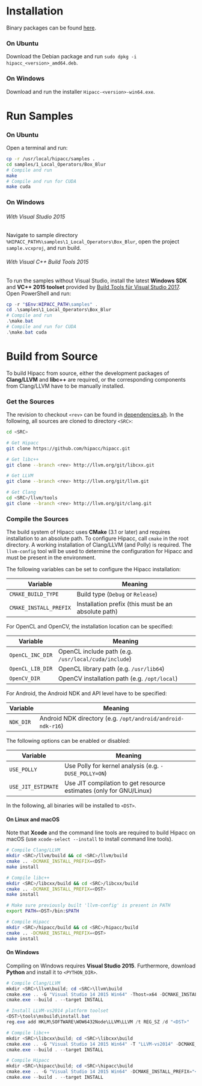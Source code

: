 # Installation
Binary packages can be found [here](../../releases).
### On Ubuntu
Download the Debian package and run `sudo dpkg -i hipacc_<version>_amd64.deb`.
### On Windows
Download and run the installer `Hipacc-<version>-win64.exe`.


# Run Samples
### On Ubuntu
Open a terminal and run:
```bash
cp -r /usr/local/hipacc/samples .
cd samples/1_Local_Operators/Box_Blur
# Compile and run
make
# Compile and run for CUDA
make cuda
```
### On Windows
###### With Visual Studio 2015
Navigate to sample directory `%HIPACC_PATH%\samples\1_Local_Operators\Box_Blur`,
open the project `sample.vcxproj`, and run build.

###### With Visual C++ Build Tools 2015
To run the samples without Visual Studio, install the latest **Windows SDK** and
**VC++ 2015 toolset** provided by
[Build Tools für Visual Studio 2017](https://aka.ms/buildtools).  
Open PowerShell and run:
```PowerShell
cp -r "$Env:HIPACC_PATH\samples" .
cd .\samples\1_Local_Operators\Box_Blur
# Compile and run
.\make.bat
# Compile and run for CUDA
.\make.bat cuda
```


# Build from Source
To build Hipacc from source, either the development packages of **Clang/LLVM**
and **libc++** are required, or the corresponding components from Clang/LLVM
have to be manually installed.

### Get the Sources
The revision to checkout `<rev>` can be found in
[dependencies.sh](dependencies.sh). In the following, all sources are cloned to
directory `<SRC>`:

```bash
cd <SRC>

# Get Hipacc
git clone https://github.com/hipacc/hipacc.git

# Get libc++
git clone --branch <rev> http://llvm.org/git/libcxx.git

# Get LLVM
git clone --branch <rev> http://llvm.org/git/llvm.git

# Get Clang
cd <SRC>/llvm/tools
git clone --branch <rev> http://llvm.org/git/clang.git
```

### Compile the Sources
The build system of Hipacc uses **CMake** (3.1 or later) and requires
installation to an absolute path. To configure Hipacc, call `cmake` in the
root directory. A working installation of Clang/LLVM (and Polly) is required.
The `llvm-config` tool will be used to determine the configuration for Hipacc
and must be present in the environment.

The following variables can be set to configure the Hipacc installation:

Variable               | Meaning
                      -|-
`CMAKE_BUILD_TYPE`     | Build type (`Debug` or `Release`)
`CMAKE_INSTALL_PREFIX` | Installation prefix (this must be an absolute path)

For OpenCL and OpenCV, the installation location can be specified:

Variable         | Meaning
                -|-
`OpenCL_INC_DIR` | OpenCL include path (e.g. `/usr/local/cuda/include`)
`OpenCL_LIB_DIR` | OpenCL library path (e.g. `/usr/lib64`)
`OpenCV_DIR`     | OpenCV installation path (e.g. `/opt/local`)

For Android, the Android NDK and API level have to be specified:

Variable   | Meaning
          -|-
`NDK_DIR`  | Android NDK directory (e.g. `/opt/android/android-ndk-r16`)

The following options can be enabled or disabled:

Variable           | Meaning
                  -|-
`USE_POLLY`        | Use Polly for kernel analysis (e.g. `-DUSE_POLLY=ON`)
`USE_JIT_ESTIMATE` | Use JIT compilation to get resource estimates (only for GNU/Linux)

In the following, all binaries will be installed to `<DST>`.

#### On Linux and macOS
Note that **Xcode** and the command line tools are required to build Hipacc on
macOS (use `xcode-select --install` to install command line tools).

```bash
# Compile Clang/LLVM
mkdir <SRC>/llvm/build && cd <SRC>/llvm/build
cmake .. -DCMAKE_INSTALL_PREFIX=<DST>
make install

# Compile libc++
mkdir <SRC>/libcxx/build && cd <SRC>/libcxx/build
cmake .. -DCMAKE_INSTALL_PREFIX=<DST>
make install

# Make sure previously built 'llvm-config' is present in PATH
export PATH=<DST>/bin:$PATH

# Compile Hipacc
mkdir <SRC>/hipacc/build && cd <SRC>/hipacc/build
cmake .. -DCMAKE_INSTALL_PREFIX=<DST>
make install
```

#### On Windows
Compiling on Windows requires **Visual Studio 2015**. Furthermore, download
**Python** and install it to `<PYTHON_DIR>`.
```PowerShell
# Compile Clang/LLVM
mkdir <SRC>\llvm\build; cd <SRC>\llvm\build
cmake.exe .. -G "Visual Studio 14 2015 Win64" -Thost=x64 -DCMAKE_INSTALL_PREFIX="<DST>" -DPYTHON_EXECUTABLE="<PYTHON_DIR>\python.exe"
cmake.exe --build . --target INSTALL

# Install LLVM-vs2014 platform toolset
<DST>\tools\msbuild\install.bat
reg.exe add HKLM\SOFTWARE\WOW6432Node\LLVM\LLVM /t REG_SZ /d "<DST>"

# Compile libc++
mkdir <SRC>\libcxx\build; cd <SRC>\libcxx\build
cmake.exe .. -G "Visual Studio 14 2015 Win64" -T "LLVM-vs2014" -DCMAKE_INSTALL_PREFIX="<DST>" -DLIBCXX_ENABLE_SHARED=YES -DLIBCXX_ENABLE_STATIC=NO -DLIBCXX_ENABLE_EXPERIMENTAL_LIBRARY=NO
cmake.exe --build . --target INSTALL

# Compile Hipacc
mkdir <SRC>\hipacc\build; cd <SRC>\hipacc\build
cmake.exe .. -G "Visual Studio 14 2015 Win64" -DCMAKE_INSTALL_PREFIX="<DST>"
cmake.exe --build . --target INSTALL
```
